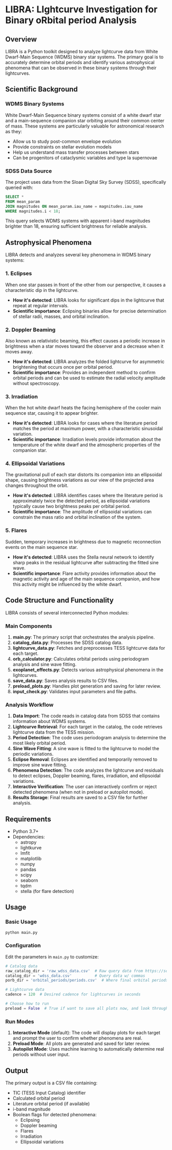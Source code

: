 # LIBRA: LIghtcurve Investigation for Binary oRbital period Analysis

## Overview

LIBRA is a Python toolkit designed to analyze lightcurve data from White Dwarf-Main Sequence (WDMS) binary star systems. The primary goal is to accurately determine orbital periods and identify various astrophysical phenomena that can be observed in these binary systems through their lightcurves.

## Scientific Background

### WDMS Binary Systems

White Dwarf-Main Sequence binary systems consist of a white dwarf star and a main-sequence companion star orbiting around their common center of mass. These systems are particularly valuable for astronomical research as they:

- Allow us to study post-common envelope evolution
- Provide constraints on stellar evolution models
- Help us understand mass transfer processes between stars
- Can be progenitors of cataclysmic variables and type Ia supernovae

### SDSS Data Source

The project uses data from the Sloan Digital Sky Survey (SDSS), specifically queried with:

```sql
SELECT *
FROM mean_param
JOIN magnitudes ON mean_param.iau_name = magnitudes.iau_name
WHERE magnitudes.i < 18;
```

This query selects WDMS systems with apparent i-band magnitudes brighter than 18, ensuring sufficient brightness for reliable analysis.

## Astrophysical Phenomena

LIBRA detects and analyzes several key phenomena in WDMS binary systems:

### 1. Eclipses

When one star passes in front of the other from our perspective, it causes a characteristic dip in the lightcurve.

- **How it's detected**: LIBRA looks for significant dips in the lightcurve that repeat at regular intervals.
- **Scientific importance**: Eclipsing binaries allow for precise determination of stellar radii, masses, and orbital inclination.

### 2. Doppler Beaming

Also known as relativistic beaming, this effect causes a periodic increase in brightness when a star moves toward the observer and a decrease when it moves away.

- **How it's detected**: LIBRA analyzes the folded lightcurve for asymmetric brightening that occurs once per orbital period.
- **Scientific importance**: Provides an independent method to confirm orbital periods and can be used to estimate the radial velocity amplitude without spectroscopy.

### 3. Irradiation

When the hot white dwarf heats the facing hemisphere of the cooler main sequence star, causing it to appear brighter.

- **How it's detected**: LIBRA looks for cases where the literature period matches the period at maximum power, with a characteristic sinusoidal variation.
- **Scientific importance**: Irradiation levels provide information about the temperature of the white dwarf and the atmospheric properties of the companion star.

### 4. Ellipsoidal Variations

The gravitational pull of each star distorts its companion into an ellipsoidal shape, causing brightness variations as our view of the projected area changes throughout the orbit.

- **How it's detected**: LIBRA identifies cases where the literature period is approximately twice the detected period, as ellipsoidal variations typically cause two brightness peaks per orbital period.
- **Scientific importance**: The amplitude of ellipsoidal variations can constrain the mass ratio and orbital inclination of the system.

### 5. Flares

Sudden, temporary increases in brightness due to magnetic reconnection events on the main sequence star.

- **How it's detected**: LIBRA uses the Stella neural network to identify sharp peaks in the residual lightcurve after subtracting the fitted sine wave.
- **Scientific importance**: Flare activity provides information about the magnetic activity and age of the main sequence companion, and how this activity might be influenced by the white dwarf.

## Code Structure and Functionality

LIBRA consists of several interconnected Python modules:

### Main Components

1. **main.py**: The primary script that orchestrates the analysis pipeline.
2. **catalog_data.py**: Processes the SDSS catalog data.
3. **lightcurve_data.py**: Fetches and preprocesses TESS lightcurve data for each target.
4. **orb_calculator.py**: Calculates orbital periods using periodogram analysis and sine wave fitting.
5. **exoplanet_effects.py**: Detects various astrophysical phenomena in the lightcurves.
6. **save_data.py**: Saves analysis results to CSV files.
7. **preload_plots.py**: Handles plot generation and saving for later review.
8. **input_check.py**: Validates input parameters and file paths.

### Analysis Workflow

1. **Data Import**: The code reads in catalog data from SDSS that contains information about WDMS systems.
2. **Lightcurve Retrieval**: For each target in the catalog, the code retrieves lightcurve data from the TESS mission.
3. **Period Detection**: The code uses periodogram analysis to determine the most likely orbital period.
4. **Sine Wave Fitting**: A sine wave is fitted to the lightcurve to model the periodic variations.
5. **Eclipse Removal**: Eclipses are identified and temporarily removed to improve sine wave fitting.
6. **Phenomena Detection**: The code analyzes the lightcurve and residuals to detect eclipses, Doppler beaming, flares, irradiation, and ellipsoidal variations.
7. **Interactive Verification**: The user can interactively confirm or reject detected phenomena (when not in preload or autopilot mode).
8. **Results Storage**: Final results are saved to a CSV file for further analysis.

## Requirements

- Python 3.7+
- Dependencies:
  - astropy
  - lightkurve
  - lmfit
  - matplotlib
  - numpy
  - pandas
  - scipy
  - seaborn
  - tqdm
  - stella (for flare detection)

## Usage

### Basic Usage

```python
python main.py
```

### Configuration

Edit the parameters in `main.py` to customize:

```python
# Catalog data 
raw_catalog_dir = 'raw_wdss_data.csv'  # Raw query data from https://sdss-wdms.org/ 
catalog_dir = 'wdss_data.csv'          # Query data w/ commas
porb_dir = 'orbital_periods/periods.csv'  # Where final orbital periods will be stored

# Lightcurve data
cadence = 120  # Desired cadence for lightcurves in seconds

# Choose how to run
preload = False  # True if want to save all plots now, and look through them later
```

### Run Modes

1. **Interactive Mode** (default): The code will display plots for each target and prompt the user to confirm whether phenomena are real.
2. **Preload Mode**: All plots are generated and saved for later review.
3. **Autopilot Mode**: Uses machine learning to automatically determine real periods without user input.

## Output

The primary output is a CSV file containing:
- TIC (TESS Input Catalog) identifier
- Calculated orbital period
- Literature orbital period (if available)
- i-band magnitude
- Boolean flags for detected phenomena:
  - Eclipsing
  - Doppler beaming
  - Flares
  - Irradiation
  - Ellipsoidal variations
